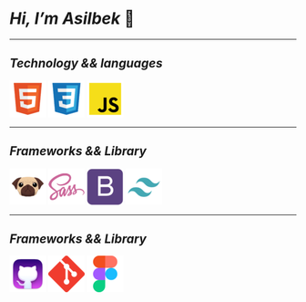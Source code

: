 # ___Hi, I’m Asilbek___ 👋
---

## ___Technology && languages___

<div>
    <img src="./img/file_type_html_icon_130541.png" title="html5">
    <img src="./img/file_type_css_icon_130661.png" title="css" >
    <img src="./img/file_type_js_official_icon_130509.png" title="javascript">
</div>

---

##  ___Frameworks && Library___

<div>
    <img src="./img/file_type_pug_icon_130225.png" title="pug">
    <img src="./img/sass_original_logo_icon_146350.png" title="sass/scss">
    <img src="./img/bootstrap_plain_logo_icon_146619.png" title="Bootstrap">
    <img src="./img/file_type_tailwind_icon_130128.png" title="Tailwind css">
</div>

---

##  ___Frameworks && Library___

<div>
    <img src="./img/github_alt_macos_bigsur_icon_190138.png" title="github">
    <img src="./img/git_scm_logo_icon_170096.png" title="git">
    <img src="./img/figma_logo_icon_170157.png" title="figma">
</div>



<!---
asilbekcodes/asilbekcodes is a ✨ special ✨ repository because its `README.md` (this file) appears on your GitHub profile.
You can click the Preview link to take a look at your changes.
--->
